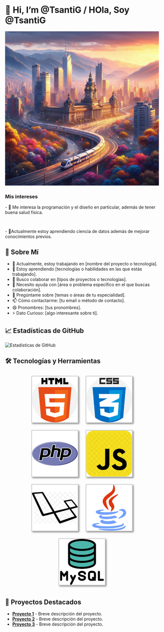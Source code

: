 <h1>👋 Hi, I’m @TsantiG / HOla, Soy @TsantiG</h1>


![Mi Banner](https://github.com/TsantiG/IMG/blob/main/Medellin-IMG3.jpeg?raw=true)

<h3>Mis intereses</h3>


<p>- 👀 Me interesa la programación y el diseño en particular, además de tener buena salud física.</p> <br>
<p>- 🌱Actualmente estoy aprendiendo ciencia de datos además de mejorar conocimientos previos.</p>

## 🚀 Sobre Mí

- 🔭 Actualmente, estoy trabajando en [nombre del proyecto o tecnología].
- 🌱 Estoy aprendiendo [tecnologías o habilidades en las que estás trabajando].
- 👯 Busco colaborar en [tipos de proyectos o tecnologías].
- 🤔 Necesito ayuda con [área o problema específico en el que buscas colaboración].
- 💬 Pregúntame sobre [temas o áreas de tu especialidad].
- 📫 Cómo contactarme: [tu email o método de contacto].
- 😄 Pronombres: [tus pronombres].
- ⚡ Dato Curioso: [algo interesante sobre ti].

## 📈 Estadísticas de GitHub

![Estadísticas de GitHub](https://github-readme-stats.vercel.app/api?username=tu-usuario&show_icons=true&theme=dark)

## 🛠️ Tecnologías y Herramientas

<p align="center">
  <img src="https://github.com/TsantiG/IMG/blob/main/919827.png?raw=true" width="150" style="margin: 10px; border: 2px solid #ccc; box-shadow: 3px 3px 5px #888888;"  />
  <img src="https://github.com/TsantiG/IMG/blob/main/919826.png?raw=true" width="150" style="margin: 10px; border: 2px solid #ccc; box-shadow: 3px 3px 5px #888888;"  />
  <img src="https://github.com/TsantiG/IMG/blob/main/5968332.png?raw=true" width="150" style="margin: 10px; border: 2px solid #ccc; box-shadow: 3px 3px 5px #888888;" />
  <img src="https://raw.githubusercontent.com/TsantiG/IMG/main/2284965.webp?token=GHSAT0AAAAAACUHGOSQBRTJG2AQYJIKJTXSZT7RMBQ" width="150" style="margin: 10px; border: 2px solid #ccc; box-shadow: 3px 3px 5px #888888;"  />
  <img src="https://raw.githubusercontent.com/TsantiG/IMG/main/2284686.webp?token=GHSAT0AAAAAACUHGOSQ7WRKXOZ5XPC4UVJCZT7RMSA" width="150" style="margin: 10px; border: 2px solid #ccc; box-shadow: 3px 3px 5px #888888;"  />
  <img src="https://github.com/TsantiG/IMG/blob/main/226777.png?raw=true" width="150" style="margin: 10px; border: 2px solid #ccc; box-shadow: 3px 3px 5px #888888;"  />
  <img src="https://github.com/TsantiG/IMG/blob/main/1199128.png?raw=true" width="150"  style="margin: 10px; border: 2px solid #ccc; box-shadow: 3px 3px 5px #888888;"  />
</p>


## 📂 Proyectos Destacados

- [**Proyecto 1**](https://github.com/tu-usuario/proyecto1) - Breve descripción del proyecto.
- [**Proyecto 2**](https://github.com/tu-usuario/proyecto2) - Breve descripción del proyecto.
- [**Proyecto 3**](https://github.com/tu-usuario/proyecto3) - Breve descripción del proyecto.
